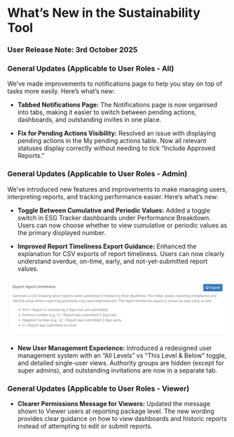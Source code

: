# What’s New in the Sustainability Tool

### User Release Note: 3rd October 2025

### General Updates (Applicable to User Roles - All)

We’ve made improvements to notifications page to help you stay on top of tasks more easily. Here’s what’s new:
- **Tabbed Notifications Page:** The Notifications page is now organised into tabs, making it easier to switch between pending actions, dashboards, and outstanding invites in one place.

-	**Fix for Pending Actions Visibility:** Resolved an issue with displaying pending actions in the My pending actions table. Now all relevant statuses display correctly without needing to tick “Include Approved Reports.”

### General Updates (Applicable to User Roles - Admin)

We’ve introduced new features and improvements to make managing users, interpreting reports, and tracking performance easier. Here’s what’s new:

- **Toggle Between Cumulative and Periodic Values:** Added a toggle switch in ESG Tracker dashboards under Performance Breakdown. Users can now choose whether to view cumulative or periodic values as the primary displayed number.

- **Improved Report Timeliness Export Guidance:** Enhanced the explanation for CSV exports of report timeliness. Users can now clearly understand overdue, on-time, early, and not-yet-submitted report values.

![alt](/Release%20Notes/Images/2.1.png)
 
-	**New User Management Experience:** Introduced a redesigned user management system with an “All Levels” vs “This Level & Below” toggle, and detailed single-user views. Authority groups are hidden (except for super admins), and outstanding invitations are now in a separate tab.

### General Updates (Applicable to User Roles - Viewer)

- **Clearer Permissions Message for Viewers:** Updated the message shown to Viewer users at reporting package level. The new wording provides clear guidance on how to view dashboards and historic reports instead of attempting to edit or submit reports.
